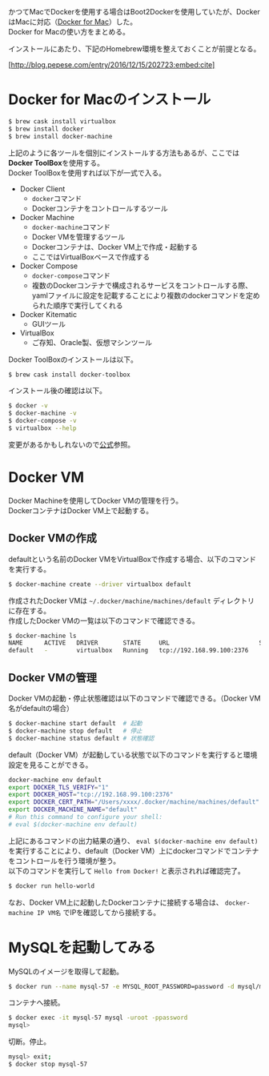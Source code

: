 かつてMacでDockerを使用する場合はBoot2Dockerを使用していたが、DockerはMacに対応（[Docker for Mac](https://docs.docker.com/docker-for-mac/)）した。  
Docker for Macの使い方をまとめる。

インストールにあたり、下記のHomebrew環境を整えておくことが前提となる。

[http://blog.pepese.com/entry/2016/12/15/202723:embed:cite]

# Docker for Macのインストール

```bash
$ brew cask install virtualbox
$ brew install docker
$ brew install docker-machine
```

上記のように各ツールを個別にインストールする方法もあるが、ここでは**Docker ToolBox**を使用する。  
Docker ToolBoxを使用すれば以下が一式で入る。

- Docker Client
    - ```docker```コマンド
    - Dockerコンテナをコントロールするツール
- Docker Machine
    - ```docker-machine```コマンド
    - Docker VMを管理するツール
    - Dockerコンテナは、Docker VM上で作成・起動する
    - ここではVirtualBoxベースで作成する
- Docker Compose
    - ```docker-compose```コマンド
    - 複数のDockerコンテナで構成されるサービスをコントロールする際、yamlファイルに設定を記載することにより複数のdockerコマンドを定められた順序で実行してくれる
- Docker Kitematic
    - GUIツール
- VirtualBox
    - ご存知、Oracle製、仮想マシンツール

Docker ToolBoxのインストールは以下。

```bash
$ brew cask install docker-toolbox
```

インストール後の確認は以下。

```bash
$ docker -v
$ docker-machine -v
$ docker-compose -v
$ virtualbox --help
```

変更があるかもしれないので[公式](https://docs.docker.com/docker-for-mac/)参照。

# Docker VM

Docker Machineを使用してDocker VMの管理を行う。  
DockerコンテナはDocker VM上で起動する。

## Docker VMの作成

defaultという名前のDocker VMをVirtualBoxで作成する場合、以下のコマンドを実行する。

```bash
$ docker-machine create --driver virtualbox default
```

作成されたDocker VMは `~/.docker/machine/machines/default` ディレクトリに存在する。  
作成したDocker VMの一覧は以下のコマンドで確認できる。

```bash
$ docker-machine ls
NAME      ACTIVE   DRIVER       STATE     URL                         SWARM   DOCKER    ERRORS
default   -        virtualbox   Running   tcp://192.168.99.100:2376           v1.12.4  
```

## Docker VMの管理

Docker VMの起動・停止状態確認は以下のコマンドで確認できる。（Docker VM名がdefaultの場合）

```bash
$ docker-machine start default  # 起動
$ docker-machine stop default   # 停止
$ docker-machine status default # 状態確認
```

default（Docker VM）が起動している状態で以下のコマンドを実行すると環境設定を見ることができる。

```bash
docker-machine env default
export DOCKER_TLS_VERIFY="1"
export DOCKER_HOST="tcp://192.168.99.100:2376"
export DOCKER_CERT_PATH="/Users/xxxx/.docker/machine/machines/default"
export DOCKER_MACHINE_NAME="default"
# Run this command to configure your shell:
# eval $(docker-machine env default)
```

上記にあるコマンドの出力結果の通り、 `eval $(docker-machine env default)` を実行することにより、default（Docker VM）上にdockerコマンドでコンテナをコントロールを行う環境が整う。  
以下のコマンドを実行して `Hello from Docker!` と表示されれば確認完了。

```bash
$ docker run hello-world
```

なお、Docker VM上に起動したDockerコンテナに接続する場合は、 `docker-machine IP VM名` でIPを確認してから接続する。

# MySQLを起動してみる

MySQLのイメージを取得して起動。

```sh
$ docker run --name mysql-57 -e MYSQL_ROOT_PASSWORD=password -d mysql/mysql-server:5.7
```

コンテナへ接続。

```sh
$ docker exec -it mysql-57 mysql -uroot -ppassword
mysql>
```

切断。停止。

```sh
mysql> exit;
$ docker stop mysql-57
```

